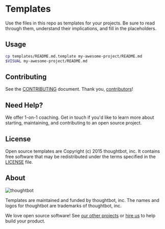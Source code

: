 Templates
==========

Use the files in this repo as templates for your projects. Be sure to read
through them, understand their implications, and fill in the placeholders.

Usage
-----

```sh
cp templates/README.md.template my-awesome-project/README.md
$VISUAL my-awesome-project/README.md
```

Contributing
------------

See the [CONTRIBUTING] document.
Thank you, [contributors]!

[CONTRIBUTING]: CONTRIBUTING.md
[contributors]: https://github.com/thoughtbot/templates/graphs/contributors

Need Help?
----------

We offer 1-on-1 coaching. Get in touch if you'd like to learn more about
starting, maintaining, and contributing to an open source project.

[Get in touch]: http://coaching.thoughtbot.com/rails/?utm_source=github

License
-------

Open source templates are Copyright (c) 2015 thoughtbot, inc. It contains free
software that may be redistributed under the terms specified in the [LICENSE]
file.

[LICENSE]: /LICENSE

About
-----

![thoughtbot](https://thoughtbot.com/logo.png)

Templates are maintained and funded by thoughtbot, inc.
The names and logos for thoughtbot are trademarks of thoughtbot, inc.

We love open source software!
See [our other projects][community]
or [hire us][hire] to help build your product.

[community]: https://thoughtbot.com/community?utm_source=github
[hire]: https://thoughtbot.com/hire-us?utm_source=github
